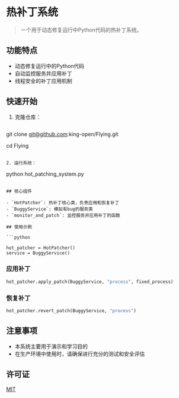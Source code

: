 # 热补丁系统

> 一个用于动态修复运行中Python代码的热补丁系统。

## 功能特点

- 动态修复运行中的Python代码
- 自动监控服务并应用补丁
- 线程安全的补丁应用机制

## 快速开始

1. 克隆仓库：

   ```bash
   
  git clone git@github.com:king-open/Flying.git 

  cd Flying
   ```

2. 运行系统：
   ```
   python hot_patching_system.py
   ```

## 核心组件

- `HotPatcher`: 热补丁核心类，负责应用和恢复补丁
- `BuggyService`: 模拟有bug的服务类
- `monitor_and_patch`: 监控服务并应用补丁的函数

## 使用示例

```python

hot_patcher = HotPatcher()
service = BuggyService()

```
### 应用补丁 

```python
hot_patcher.apply_patch(BuggyService, "process", fixed_process)

```

### 恢复补丁

```python
hot_patcher.revert_patch(BuggyService, "process")
```


## 注意事项

- 本系统主要用于演示和学习目的
- 在生产环境中使用时，请确保进行充分的测试和安全评估


## 许可证

[MIT](https://choosealicense.com/licenses/mit/)

